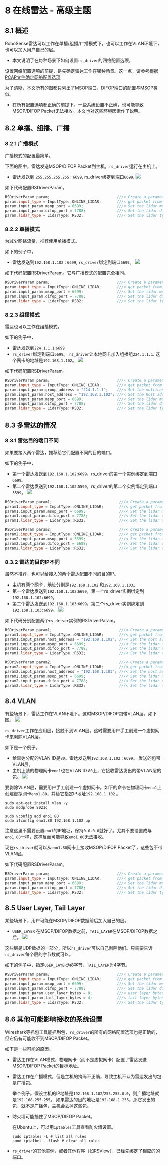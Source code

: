 # **8 在线雷达 - 高级主题**

## 8.1 概述

RoboSense雷达可以工作在单播/组播/广播模式下，也可以工作在VLAN环境下，也可以加入用户自己的层。

+ 本文说明了在每种场景下如何设置`rs_driver`的网络配置选项。

设置网络配置选项的前提，是先确定雷达工作在哪种场景。这一点，请参考[根据PCAP文件确定网络配置选项](./11_how_to_configure_by_pcap_file_CN.md)

为了清晰，本文所有的图都只列出了MSOP端口，DIFOP端口的配置与MSOP类似。

+ 在所有配置选项都正确的前提下，一些系统设置不正确，也可能导致MSOP/DIFOP Packet无法接收。本文也对这些环境因素作了说明。



## 8.2 单播、组播、广播

### 8.2.1 广播模式

广播模式的配置最简单。

下面的图中，雷达发送MSOP/DIFOP Packet到主机，`rs_driver`运行在主机上。
+ 雷达发送到 `255.255.255.255` : `6699`, rs_driver绑定到端口`6699`.
![](./img/08_01_broadcast.png)

如下代码配置RSDriverParam。

```c++
RSDriverParam param;                              ///< Create a parameter object
param.input_type = InputType::ONLINE_LIDAR;       ///< get packet from online lidar
param.input_param.msop_port = 6699;               ///< Set the lidar msop port number, the default is 6699
param.input_param.difop_port = 7788;              ///< Set the lidar difop port number, the default is 7788
param.lidar_type = LidarType::RS32;               ///< Set the lidar type.
```

### 8.2.2 单播模式

为减少网络流量，推荐使用单播模式。

如下的例子中，

+ 雷达发送到`192.168.1.102` : `6699`, `rs_driver`绑定到端口`6699`。
![](./img/08_02_unicast.png)

如下代码配置RSDriverParam。它与广播模式的配置完全相同。

```c++
RSDriverParam param;                              ///< Create a parameter object
param.input_type = InputType::ONLINE_LIDAR;       ///< get packet from online lidar
param.input_param.msop_port = 6699;               ///< Set the lidar msop port number, the default is 6699
param.input_param.difop_port = 7788;              ///< Set the lidar difop port number, the default is 7788
param.lidar_type = LidarType::RS32;               ///< Set the lidar type.
```


### 8.2.3 组播模式

雷达也可以工作在组播模式。

如下的例子中，

+ 雷达发送到`224.1.1.1`:`6699` 
+ `rs_driver`绑定到端口`6699`。 `rs_driver`让本地网卡加入组播组`224.1.1.1`. 这个网卡的地址是`192.168.1.102`。
![](./img/08_03_multicast.png)

如下代码配置RSDriverParam。

```c++
RSDriverParam param;                              ///< Create a parameter object
param.input_type = InputType::ONLINE_LIDAR;       ///< get packet from online lidar
param.input_param.group_address = "224.1.1.1";    ///< Set the multicast group address.
param.input_param.host_address = "192.168.1.102"; ///< Set the host address.
param.input_param.msop_port = 6699;               ///< Set the lidar msop port number, the default is 6699
param.input_param.difop_port = 7788;              ///< Set the lidar difop port number, the default is 7788
param.lidar_type = LidarType::RS32;               ///< Set the lidar type. Make sure this type is correct 
```



## 8.3 多雷达的情况

### 8.3.1 雷达目的端口不同

如果要接入两个雷达，推荐给它们配置不同的目的端口。

如下的例子中，

+ 第一个雷达发送到`192.168.1.102`:`6699`，rs_driver的第一个实例绑定到端口`6699`。
+ 第二个雷达发送到`192.168.1.102`:`5599`，rs_driver的第二个实例绑定到端口`5599`。
![](./img/08_04_multi_lidars_port.png)

```c++
RSDriverParam param1;                              ///< Create a parameter object for Lidar 192.168.1.200
param1.input_type = InputType::ONLINE_LIDAR;       ///< get packet from online lidar
param1.input_param.msop_port = 6699;               ///< Set the lidar msop port number
param1.input_param.difop_port = 7788;              ///< Set the lidar difop port number
param1.lidar_type = LidarType::RS32;               ///< Set the lidar type.

RSDriverParam param2;                              ///< Create a parameter object for Lidar 192.168.1.201
param2.input_type = InputType::ONLINE_LIDAR;       ///< get packet from online lidar
param2.input_param.msop_port = 5599;               ///< Set the lidar msop port number
param2.input_param.difop_port = 6688;              ///< Set the lidar difop port number
param2.lidar_type = LidarType::RS32;               ///< Set the lidar type.
```

### 8.3.2 雷达的目的IP不同

虽然不推荐，也可以给接入的两个雷达配置不同的目的IP。
+ 主机有两个网卡，地址分别是`192.168.1.102` 和`192.168.1.103`。
+ 第一个雷达发送到`192.168.1.102`:`6699`，第一个rs_driver实例绑定到`192.168.1.102:6699`。
+ 第二个雷达发送到`192.168.1.103`:`6699`，第二个rs_driver实例绑定到`192.168.1.103:6699`。
![](./img/08_05_multi_lidars_ip.png)

如下代码分别配置两个`rs_driver`实例的RSDriverParam。

```c++
RSDriverParam param1;                              ///< Create a parameter object for Lidar 192.168.1.200
param1.input_type = InputType::ONLINE_LIDAR;       ///< get packet from online lidar
param1.input_param.host_address = "192.168.1.102"; ///< Set the host address.
param1.input_param.msop_port = 6699;               ///< Set the lidar msop port number
param1.input_param.difop_port = 7788;              ///< Set the lidar difop port number
param1.lidar_type = LidarType::RS32;               ///< Set the lidar type.

RSDriverParam param2;                              ///< Create a parameter object for Lidar 192.168.1.201
param2.input_type = InputType::ONLINE_LIDAR;       ///< get packet from online lidar
param2.input_param.host_address = "192.168.1.103"; ///< Set the host address.
param2.input_param.msop_port = 6699;               ///< Set the lidar msop port number
param2.input_param.difop_port = 7788;              ///< Set the lidar difop port number
param2.lidar_type = LidarType::RS32;               ///< Set the lidar type.
```



## 8.4 VLAN

有些场景下，雷达工作在VLAN环境下。这时MSOP/DIFOP包带VLAN层，如下图。
![](./img/08_06_vlan_layer.png)

`rs_driver`工作在应用层，接触不到VLAN层。这时需要用户手工创建一个虚拟网卡来剥除VLAN层。

如下是一个例子。
+ 给雷达分配的VLAN ID是`80`。雷达发送到`192.168.1.102` : `6699`。 发送的包带VLAN层。
+ 主机上装的物理网卡`eno1`也在VLAN ID `80`上，它接收雷达发出的带VLAN层的包。
![](./img/08_07_vlan.png)

要剥除VLAN层，需要用户手工创建一个虚拟网卡。如下的命令在物理网卡`eno1`上创建虚拟网卡`eno1.80`，并给它指定IP地址`192.168.1.102` 。

```
sudo apt-get install vlan -y
sudo modprobe 8021q

sudo vconfig add eno1 80
sudo ifconfig eno1.80 192.168.1.102 up
```

注意这里不需要设置`eno1`的IP地址，保持`0.0.0.0`就好了。尤其不要设置成与`eno1.80`一样，这样反而可能导致`eno1.80`无法接收。

现在`rs_driver`就可以从`eno1.80`网卡上接收MSOP/DIFOP Packet了，这些包不带VLAN层。


如下代码配置RSDriverParam。

```c++
RSDriverParam param;                              ///< Create a parameter object
param.input_type = InputType::ONLINE_LIDAR;       ///< get packet from online lidar
param.input_param.msop_port = 6699;               ///< Set the lidar msop port number, the default is 6699
param.input_param.difop_port = 7788;              ///< Set the lidar difop port number, the default is 7788
param.lidar_type = LidarType::RS32;               ///< Set the lidar type.
```



## 8.5 User Layer, Tail Layer 

某些场景下，用户可能在MSOP/DIFOP数据前后加入自己的层。
+ `USER_LAYER` 在MSOP/DIFOP数据之前，`TAIL_LAYER`在MSOP/DIFOP数据之后。
![](./img/08_08_user_layer.png)

这些层是UDP数据的一部分，所以`rs_driver`可以自己剥除他们。只需要告诉`rs_driver`每个层的字节数就可以。

如下的例子中，指定`USER_LAYER`为8字节，`TAIL_LAYER`为4字节。

```c++
RSDriverParam param;                              ///< Create a parameter object
param.input_type = InputType::ONLINE_LIDAR;       ///< get packet from online lidar
param.input_param.msop_port = 6699;               ///< Set the lidar msop port number, the default is 6699
param.input_param.difop_port = 7788;              ///< Set the lidar difop port number, the default is 7788
param.input_param.user_layer_bytes = 8;           ///< user layer bytes. there is no user layer if it is 0
param.input_param.tail_layer_bytes = 4;           ///< tail layer bytes. there is no user layer if it is 0
param.lidar_type = LidarType::RS32;               ///< Set the lidar type.
```



## 8.6 其他可能影响接收的系统设置

Wireshark等抓包工具能抓到包，`rs_driver`的所有的网络配置选项也是正确的，但它仍有可能收不到MSOP/DIFOP Packet。

如下是一些可能的原因。

+ 雷达工作在VLAN模式，物理网卡（而不是虚拟网卡）配置了雷达发送MSOP/DIFOP Packet的目标地址。
+ 雷达工作在广播模式，但是主机的掩码不正确，导致主机不认为雷达发出的包是广播包。

  举个例子。假设主机的IP地址是`192.168.1.102`/`255.255.0.0`，则广播地址就是`192.168.255.255`。
  如果雷达的目的地址是`192.168.1.255`，那它发出的包，就不是广播包，主机会丢掉这些包。

+ 防火墙可能挡住了MSOP/DIFOP Packet。

  在Ubuntu上，可以用`iptables`工具查看防火墙设置。

  ```
  sudo iptables -L # list all rules
  suod iptalbes --flush # clear all rules
  ```

+ `rs_driver`的其他实例，或者其他程序（如RSView），已经先绑定了相应的的端口。













